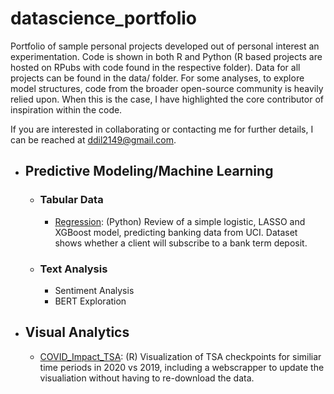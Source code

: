 # datascience_portfolio

Portfolio of sample personal projects developed out of personal interest an experimentation. Code is shown in both R and Python (R based projects are hosted on RPubs with code found in the respective folder). Data for all projects can be found in the data/ folder. For some analyses, to explore model structures, code from the broader open-source community is heavily relied upon. When this is the case, I have highlighted the core contributor of inspiration within the code. 

If you are interested in collaborating or contacting me for further details, I can be reached at ddil2149@gmail.com.

- ## Predictive Modeling/Machine Learning
  - ### Tabular Data
    - [Regression](https://github.com/ddil2149/datascience_portfolio/blob/main/banking_regression/banking_regression.ipynb): (Python) Review of a simple logistic, LASSO and XGBoost model, predicting banking data from UCI. Dataset shows whether a client will subscribe to a bank term deposit.
  - ### Text Analysis
    - Sentiment Analysis
    - BERT Exploration

- ## Visual Analytics
  - [COVID_Impact_TSA](https://rpubs.com/ddil2149/684752): (R) Visualization of TSA checkpoints for similiar time periods in 2020 vs 2019, including a webscrapper to update the visualiation without having to re-download the data.
